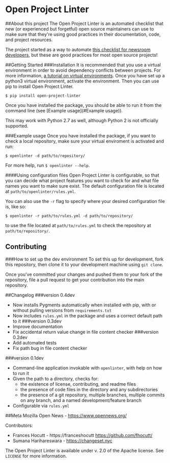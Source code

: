 # Open Project Linter

##About this project
The Open Project Linter is an automated checklist that new (or experienced
but forgetful) open source maintainers can use to make sure that they're
using good practices in their documentation, code, and project resources.

The project started as a way to automate
[this checklist for newsroom developers](https://docs.google.com/document/d/1kTtHAgzlyteODMia1JmIGbKkjGugxKMZfxoWEGdku_Q/edit#),
but these are good practices for most open source projects!

##Getting Started
###Installation
It is recommended that you use a virtual environment in order to avoid
dependency conflicts between projects. For more information,
[a tutorial on virtual environments](http://docs.python-guide.org/en/latest/dev/virtualenvs/).
Once you have set up a python3 virtual environment, activate the environment.
Then you can use pip to install Open Project Linter.
```
$ pip install open-project-linter
```
Once you have installed the package, you should be able to run it from the
command line (see [Example usage](#Example usage)).

This may work with Python 2.7 as well, although Python 2 is not officially
supported.

###Example usage
Once you have installed the package, if you want to check a local repository,
make sure your virtual enviroment is activated and run:
```
$ openlinter -d path/to/repository/
```

For more help, run `$ openlinter --help`.

####Using configuration files
Open Project Linter is configurable, so that you can decide what project
features you want to check for and what file names you want to make sure
exist. The default configuration file is located at
`path/to/openlinter/rules.yml`.

You can also use the `-r` flag to specify where your desired configuration file
is, like so:
```
$ openlinter -r path/to/rules.yml -d path/to/repository/
```
to use the file located at `path/to/rules.yml` to check the repository at
`path/to/repository/`.

## Contributing
###How to set up the dev environment
To set this up for development, fork this repository, then clone it to
your development machine using `git clone`.

Once you've committed your changes and pushed them to your fork of the
repository, file a pull request to get your contribution into the main
repository.

##Changelog
###version 0.4dev
* Now installs Pygments automatically when installed with pip, with or
  without pulling versions from `requirements.txt`
* Now includes `rules.yml` in the package and uses a correct default path
  to it
###version 0.3dev
* Improve documentation
* Fix accidental return value change in file content checker
###version 0.2dev
* Add automated tests
* Fix path bug in file content checker

###version 0.1dev
* Command-line application invokable with `openlinter`, with help on
  how to run it
* Given the path to a directory, checks for:
    * the existence of license, contributing, and readme files
    * the presence of code files in the directory and any subdirectories
    * the presence of a git repository, multiple branches,
      multiple commits on any branch, and a named development/feature branch
* Configurable via `rules.yml`

##Meta
Mozilla Open News - https://www.opennews.org/

Contributors:
* Frances Hocutt - https://franceshocutt https://github.com/fhocutt/
* Sumana Harihareswara - https://changeset.nyc

The Open Project Linter is available under v. 2.0 of the Apache license.
See `LICENSE` for more information.
